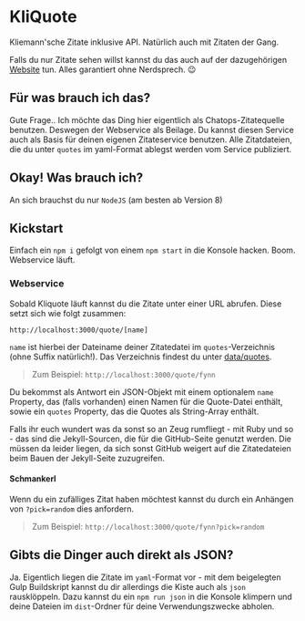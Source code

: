 # KliQuote

Kliemann'sche Zitate inklusive API. Natürlich auch mit Zitaten der Gang.

Falls du nur Zitate sehen willst kannst du das auch auf der dazugehörigen [Website](https://error418.github.io/kliquote/) tun. Alles garantiert ohne Nerdsprech. :wink:

## Für was brauch ich das?

Gute Frage.. Ich möchte das Ding hier eigentlich als Chatops-Zitatequelle benutzen. Deswegen der Webservice als Beilage. Du kannst diesen Service auch als Basis für deinen eigenen Zitateservice benutzen. Alle Zitatdateien, die du unter `quotes` im yaml-Format ablegst werden vom Service publiziert.

## Okay! Was brauch ich?

An sich brauchst du nur `NodeJS` (am besten ab Version 8)

## Kickstart

Einfach ein `npm i` gefolgt von einem `npm start` in die Konsole hacken. Boom. Webservice läuft.

### Webservice

Sobald Kliquote läuft kannst du die Zitate unter einer URL abrufen. Diese setzt sich wie folgt zusammen:

```
http://localhost:3000/quote/[name]
```

`name` ist hierbei der Dateiname deiner Zitatedatei im `quotes`-Verzeichnis (ohne Suffix natürlich!). Das Verzeichnis findest du unter [data/quotes](./data/quotes).

> Zum Beispiel: `http://localhost:3000/quote/fynn`

Du bekommst als Antwort ein JSON-Objekt mit einem optionalem `name` Property, das (falls vorhanden) einen Namen für die Quote-Datei enthält, sowie ein `quotes` Property, das die Quotes als String-Array enthält.

Falls ihr euch wundert was da sonst so an Zeug rumfliegt - mit Ruby und so - das sind die Jekyll-Sourcen, die für die GitHub-Seite genutzt werden. Die müssen da leider
liegen, da sich sonst GitHub weigert auf die Zitatedateien beim Bauen der Jekyll-Seite zuzugreifen.

#### Schmankerl

Wenn du ein zufälliges Zitat haben möchtest kannst du durch ein Anhängen von `?pick=random` dies anfordern.

> Zum Beispiel: `http://localhost:3000/quote/fynn?pick=random`


## Gibts die Dinger auch direkt als JSON?

Ja. Eigentlich liegen die Zitate im `yaml`-Format vor - mit dem beigelegten Gulp Buildskript kannst du dir allerdings
die Kiste auch als `json` rausklöppeln. Dazu kannst du ein `npm run json` in die Konsole klimpern und
deine Dateien im `dist`-Ordner für deine Verwendungszwecke abholen.

